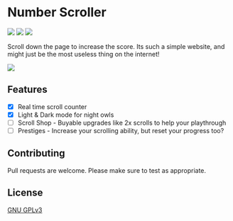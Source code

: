 # Number Scroller
<a href="
https://numberscroller.com"><img src="https://img.shields.io/badge/View%20Live%20Site-4078c0"></a>
<a href="https://github.com/kieranperk/Number-Scroller/stargazers"><img src="https://img.shields.io/github/stars/kieranperk/Number-Scroller?color=2d2d2d"></a>
<a><img src="https://img.shields.io/github/contributors/kieranperk/Number-Scroller?color=2d2d2d"></a>

Scroll down the page to increase the score. Its such a simple website, and might just be the most useless thing on the internet!

<img src="https://raw.githubusercontent.com/kieranperk/Number-Scroller/main/images/card.png">

## Features
- [x] Real time scroll counter
- [x] Light & Dark mode for night owls
- [ ] Scroll Shop - Buyable upgrades like 2x scrolls to help your playthrough
- [ ] Prestiges - Increase your scrolling ability, but reset your progress too?
## Contributing
Pull requests are welcome.
Please make sure to test as appropriate.

## License
[GNU GPLv3](https://choosealicense.com/licenses/gpl-3.0/)
